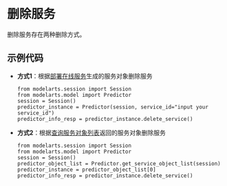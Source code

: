 # 删除服务<a name="modelarts_04_0211"></a>

删除服务存在两种删除方式。

## 示例代码<a name="zh-cn_topic_0160574225_section629510575417"></a>

-   **方式1**：根据[部署在线服务](部署在线服务.md)生成的服务对象删除服务

    ```
    from modelarts.session import Session
    from modelarts.model import Predictor
    session = Session()
    predictor_instance = Predictor(session, service_id="input your service_id")
    predictor_info_resp = predictor_instance.delete_service()
    ```

-   **方式2**：根据[查询服务对象列表](查询服务对象列表.md)返回的服务对象删除服务

    ```
    from modelarts.session import Session
    from modelarts.model import Predictor
    session = Session()
    predictor_object_list = Predictor.get_service_object_list(session)
    predictor_instance = predictor_object_list[0]                
    predictor_info_resp = predictor_instance.delete_service()
    ```


